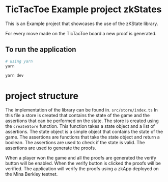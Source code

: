 # TicTacToe Example project zkStates

This is an Example project that showcases the use of the zKState library.

For every move made on the TicTacToe board a new proof is generated.

## To run the application

```sh
# using yarn
yarn

yarn dev

```

# project structure

The implementation of the library can be found in.
`src/store/index.ts`
In this file a store is created that contains the state of the game and the assertions that can be performed on the state. The store is created using the `createStore` function. This function takes a state object and a list of assertions. The state object is a simple object that contains the state of the game. The assertions are functions that take the state object and return a boolean. The assertions are used to check if the state is valid. The assertions are used to generate the proofs.

When a player won the game and all the proofs are generated the verify button will be enabled. When the verify button is clicked the proofs will be verified. The application will verify the proofs using a zkApp deployed on the Mina Berkley testnet.

